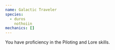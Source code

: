```yaml
---
name: Galactic Traveler
species:
  - duros
    nothoiin
mechanics: []
---
```

You have proficiency in the Piloting and Lore skills.
